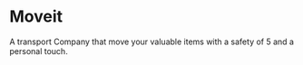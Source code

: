 # Moveit
A transport Company that move your valuable items with a safety of 5 and a personal touch.
